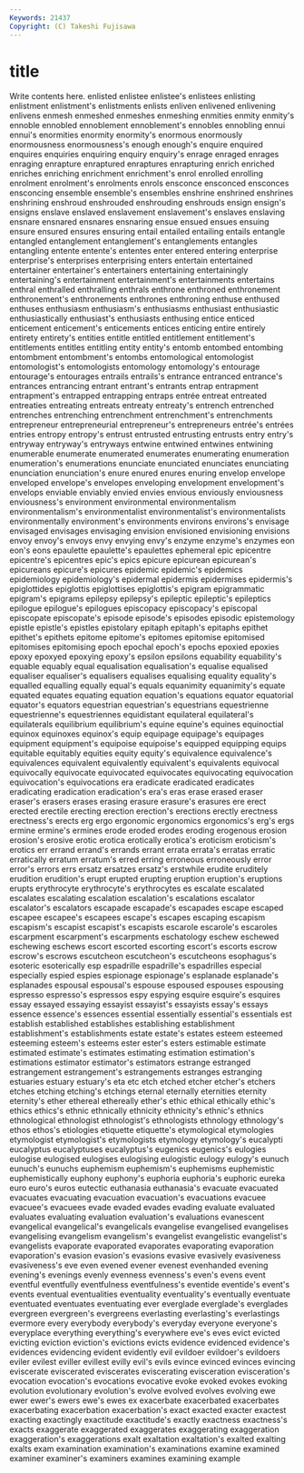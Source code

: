 ```yaml
---
Keywords: 21437 
Copyright: (C) Takeshi Fujisawa
---
```


# title

Write contents here.
 enlisted enlistee enlistee's enlistees enlisting
enlistment enlistment's enlistments enlists enliven enlivened enlivening enlivens enmesh enmeshed
enmeshes enmeshing enmities enmity enmity's ennoble ennobled ennoblement ennoblement's ennobles
ennobling ennui ennui's enormities enormity enormity's enormous enormously enormousness enormousness's
enough enough's enquire enquired enquires enquiries enquiring enquiry enquiry's enrage
enraged enrages enraging enrapture enraptured enraptures enrapturing enrich enriched enriches
enriching enrichment enrichment's enrol enrolled enrolling enrolment enrolment's enrolments enrols
ensconce ensconced ensconces ensconcing ensemble ensemble's ensembles enshrine enshrined enshrines
enshrining enshroud enshrouded enshrouding enshrouds ensign ensign's ensigns enslave enslaved
enslavement enslavement's enslaves enslaving ensnare ensnared ensnares ensnaring ensue ensued
ensues ensuing ensure ensured ensures ensuring entail entailed entailing entails
entangle entangled entanglement entanglement's entanglements entangles entangling entente entente's ententes
enter entered entering enterprise enterprise's enterprises enterprising enters entertain entertained
entertainer entertainer's entertainers entertaining entertainingly entertaining's entertainment entertainment's entertainments entertains
enthral enthralled enthralling enthrals enthrone enthroned enthronement enthronement's enthronements enthrones
enthroning enthuse enthused enthuses enthusiasm enthusiasm's enthusiasms enthusiast enthusiastic enthusiastically
enthusiast's enthusiasts enthusing entice enticed enticement enticement's enticements entices enticing
entire entirely entirety entirety's entities entitle entitled entitlement entitlement's entitlements
entitles entitling entity entity's entomb entombed entombing entombment entombment's entombs
entomological entomologist entomologist's entomologists entomology entomology's entourage entourage's entourages entrails
entrails's entrance entranced entrance's entrances entrancing entrant entrant's entrants entrap
entrapment entrapment's entrapped entrapping entraps entrée entreat entreated entreaties entreating
entreats entreaty entreaty's entrench entrenched entrenches entrenching entrenchment entrenchment's entrenchments
entrepreneur entrepreneurial entrepreneur's entrepreneurs entrée's entrées entries entropy entropy's entrust
entrusted entrusting entrusts entry entry's entryway entryway's entryways entwine entwined
entwines entwining enumerable enumerate enumerated enumerates enumerating enumeration enumeration's enumerations
enunciate enunciated enunciates enunciating enunciation enunciation's enure enured enures enuring
envelop envelope enveloped envelope's envelopes enveloping envelopment envelopment's envelops enviable
enviably envied envies envious enviously enviousness enviousness's environment environmental environmentalism
environmentalism's environmentalist environmentalist's environmentalists environmentally environment's environments environs environs's envisage
envisaged envisages envisaging envision envisioned envisioning envisions envoy envoy's envoys
envy envying envy's enzyme enzyme's enzymes eon eon's eons epaulette
epaulette's epaulettes ephemeral epic epicentre epicentre's epicentres epic's epics epicure
epicurean epicurean's epicureans epicure's epicures epidemic epidemic's epidemics epidemiology epidemiology's
epidermal epidermis epidermises epidermis's epiglottides epiglottis epiglottises epiglottis's epigram epigrammatic
epigram's epigrams epilepsy epilepsy's epileptic epileptic's epileptics epilogue epilogue's epilogues
episcopacy episcopacy's episcopal episcopate episcopate's episode episode's episodes episodic epistemology
epistle epistle's epistles epistolary epitaph epitaph's epitaphs epithet epithet's epithets
epitome epitome's epitomes epitomise epitomised epitomises epitomising epoch epochal epoch's
epochs epoxied epoxies epoxy epoxyed epoxying epoxy's epsilon epsilons equability
equability's equable equably equal equalisation equalisation's equalise equalised equaliser equaliser's
equalisers equalises equalising equality equality's equalled equalling equally equal's equals
equanimity equanimity's equate equated equates equating equation equation's equations equator
equatorial equator's equators equestrian equestrian's equestrians equestrienne equestrienne's equestriennes equidistant
equilateral equilateral's equilaterals equilibrium equilibrium's equine equine's equines equinoctial equinox
equinoxes equinox's equip equipage equipage's equipages equipment equipment's equipoise equipoise's
equipped equipping equips equitable equitably equities equity equity's equivalence equivalence's
equivalences equivalent equivalently equivalent's equivalents equivocal equivocally equivocate equivocated equivocates
equivocating equivocation equivocation's equivocations era eradicate eradicated eradicates eradicating eradication
eradication's era's eras erase erased eraser eraser's erasers erases erasing
erasure erasure's erasures ere erect erected erectile erecting erection erection's
erections erectly erectness erectness's erects erg ergo ergonomic ergonomics ergonomics's
erg's ergs ermine ermine's ermines erode eroded erodes eroding erogenous
erosion erosion's erosive erotic erotica erotically erotica's eroticism eroticism's erotics
err errand errand's errands errant errata errata's erratas erratic erratically
erratum erratum's erred erring erroneous erroneously error error's errors errs
ersatz ersatzes ersatz's erstwhile erudite eruditely erudition erudition's erupt erupted
erupting eruption eruption's eruptions erupts erythrocyte erythrocyte's erythrocytes es escalate
escalated escalates escalating escalation escalation's escalations escalator escalator's escalators escapade
escapade's escapades escape escaped escapee escapee's escapees escape's escapes escaping
escapism escapism's escapist escapist's escapists escarole escarole's escaroles escarpment escarpment's
escarpments eschatology eschew eschewed eschewing eschews escort escorted escorting escort's
escorts escrow escrow's escrows escutcheon escutcheon's escutcheons esophagus's esoteric esoterically
esp espadrille espadrille's espadrilles especial especially espied espies espionage espionage's
esplanade esplanade's esplanades espousal espousal's espouse espoused espouses espousing espresso
espresso's espressos espy espying esquire esquire's esquires essay essayed essaying
essayist essayist's essayists essay's essays essence essence's essences essential essentially
essential's essentials est establish established establishes establishing establishment establishment's establishments
estate estate's estates esteem esteemed esteeming esteem's esteems ester ester's
esters estimable estimate estimated estimate's estimates estimating estimation estimation's estimations
estimator estimator's estimators estrange estranged estrangement estrangement's estrangements estranges estranging
estuaries estuary estuary's eta etc etch etched etcher etcher's etchers
etches etching etching's etchings eternal eternally eternities eternity eternity's ether
ethereal ethereally ether's ethic ethical ethically ethic's ethics ethics's ethnic
ethnically ethnicity ethnicity's ethnic's ethnics ethnological ethnologist ethnologist's ethnologists ethnology
ethnology's ethos ethos's etiologies etiquette etiquette's etymological etymologies etymologist etymologist's
etymologists etymology etymology's eucalypti eucalyptus eucalyptuses eucalyptus's eugenics eugenics's eulogies
eulogise eulogised eulogises eulogising eulogistic eulogy eulogy's eunuch eunuch's eunuchs
euphemism euphemism's euphemisms euphemistic euphemistically euphony euphony's euphoria euphoria's euphoric
eureka euro euro's euros eutectic euthanasia euthanasia's evacuate evacuated evacuates
evacuating evacuation evacuation's evacuations evacuee evacuee's evacuees evade evaded evades
evading evaluate evaluated evaluates evaluating evaluation evaluation's evaluations evanescent evangelical
evangelical's evangelicals evangelise evangelised evangelises evangelising evangelism evangelism's evangelist evangelistic
evangelist's evangelists evaporate evaporated evaporates evaporating evaporation evaporation's evasion evasion's
evasions evasive evasively evasiveness evasiveness's eve even evened evener evenest
evenhanded evening evening's evenings evenly evenness evenness's even's evens event
eventful eventfully eventfulness eventfulness's eventide eventide's event's events eventual eventualities
eventuality eventuality's eventually eventuate eventuated eventuates eventuating ever everglade everglade's
everglades evergreen evergreen's evergreens everlasting everlasting's everlastings evermore every everybody
everybody's everyday everyone everyone's everyplace everything everything's everywhere eve's eves
evict evicted evicting eviction eviction's evictions evicts evidence evidenced evidence's
evidences evidencing evident evidently evil evildoer evildoer's evildoers eviler evilest
eviller evillest evilly evil's evils evince evinced evinces evincing eviscerate
eviscerated eviscerates eviscerating evisceration evisceration's evocation evocation's evocations evocative evoke
evoked evokes evoking evolution evolutionary evolution's evolve evolved evolves evolving
ewe ewer ewer's ewers ewe's ewes ex exacerbate exacerbated exacerbates
exacerbating exacerbation exacerbation's exact exacted exacter exactest exacting exactingly exactitude
exactitude's exactly exactness exactness's exacts exaggerate exaggerated exaggerates exaggerating exaggeration
exaggeration's exaggerations exalt exaltation exaltation's exalted exalting exalts exam examination
examination's examinations examine examined examiner examiner's examiners examines examining example

